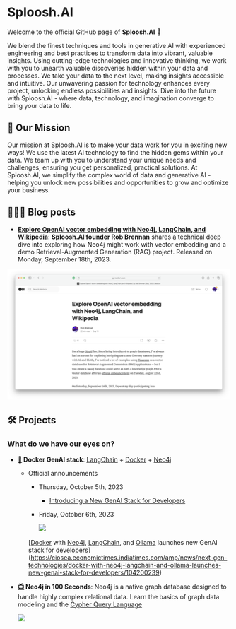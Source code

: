 # Sploosh.AI

Welcome to the official GitHub page of **Sploosh.AI** 🥳

We blend the finest techniques and tools in generative AI with experienced engineering and best practices to transform data into vibrant, valuable insights. Using cutting-edge technologies and innovative thinking, we work with you to unearth valuable discoveries hidden within your data and processes. We take your data to the next level, making insights accessible and intuitive. Our unwavering passion for technology enhances every project, unlocking endless possibilities and insights. Dive into the future with Sploosh.AI - where data, technology, and imagination converge to bring your data to life.

## 🚀 Our Mission

Our mission at Sploosh.AI is to make your data work for you in exciting new ways! We use the latest AI technology to find the hidden gems within your data. We team up with you to understand your unique needs and challenges, ensuring you get personalized, practical solutions. At Sploosh.AI, we simplify the complex world of data and generative AI - helping you unlock new possibilities and opportunities to grow and optimize your business.

## 🧑🏼‍💻 Blog posts

- **[Explore OpenAI vector embedding with Neo4j, LangChain, and Wikipedia](https://medium.com/@therobbrennan/explore-openai-vector-embedding-with-neo4j-6ea2a40693d9)**: **Sploosh.AI founder Rob Brennan** shares a technical deep dive into exploring how Neo4j might work with vector embedding and a demo Retrieval-Augmented Generation (RAG) project. Released on Monday, September 18th, 2023.

[![](assets/20230918-explore-openai-vector-embedding-with-neo4j-langchain-wikipedia-on-medium.png)](https://medium.com/@therobbrennan/explore-openai-vector-embedding-with-neo4j-6ea2a40693d9)

## 🛠 Projects

### What do we have our eyes on?

- **[🔗](https://github.com/docker/genai-stack) Docker GenAI stack**: [LangChain](https://www.langchain.com) + [Docker](https://www.docker.com) + [Neo4j](https://neo4j.com)

  - Official announcements

    - Thursday, October 5th, 2023

      - [Introducing a New GenAI Stack for Developers](https://neo4j.com/blog/introducing-genai-stack-developers/)

    - Friday, October 6th, 2023

      [![](https://etimg.etb2bimg.com/photo/104200266.cms)](https://ciosea.economictimes.indiatimes.com/amp/news/next-gen-technologies/docker-with-neo4j-langchain-and-ollama-launches-new-genai-stack-for-developers/104200239)

    [[Docker](https://www.docker.com) with [Neo4j](https://neo4j.com), [LangChain](https://www.langchain.com), and [Ollama](https://ollama.ai) launches new GenAI stack for developers](https://ciosea.economictimes.indiatimes.com/amp/news/next-gen-technologies/docker-with-neo4j-langchain-and-ollama-launches-new-genai-stack-for-developers/104200239)

- **[📺](https://www.youtube.com/watch?v=T6L9EoBy8Zk) Neo4j in 100 Seconds**: Neo4j is a native graph database designed to handle highly complex relational data. Learn the basics of graph data modeling and the [Cypher Query Language](https://neo4j.com/product/cypher-graph-query-language/)

  ![](https://dist.neo4j.com/wp-content/uploads/20220315164402/cypher-hero-image.svg)
